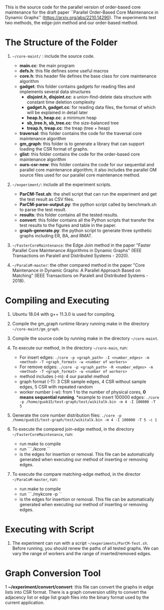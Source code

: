 
This is the source code for the parallel version of order-based core maintenance for the draft paper ``Parallel Order-Based Core Maintenance in Dynamic Graphs'' (https://arxiv.org/abs/2210.14290). The experiments test two methods, the edge-join method and our order-based method.

# The Structure of the Folder
1. ```~/core-maint/``` : include the source code.
   * **main.cc**: the main program 
   * **defs.h**: this file defines some useful macros
   * **core.h**: this header file defines the base class for core maintenance algorithm
   * **gadget**: this folder contains gadgets for reading files and implements several data structures
       * **disjoint.h, disjoint.cc**: a union-find-delete data structure with constant time deletion complexity
       * **gadget.h, gadget.cc**: for reading data files, the format of which will be explained in detail later
       * **heap.h, heap.cc**: a minimum heap
       * **sb_tree.h, sb_tree.cc**: the size-balanced tree
       * **treap.h, treap.cc**: the treap (tree + heap)
   * **traversal**: this folder contains the code for the traversal core maintenance algorithm
   * **gm_graph**: this folder is to generate a library that can support loading the CSR format of graphs. 
   * **glist**: this folder contains the code for the order-based core maintenance algorithm
   * **ours-csr-new**: this folder contains the code for our sequential and parallel core maintenance algorithm; it also includes the parallel OM source    files used for our parallel core maintenance method.


2. ```~/experiment/```: include all the experiment scripts.
   * **ParCM-Test.sh**: the shell script that can run the experiment and get the test result as CSV files.
   * **ParCM-parse-output.py**: the python script called by benchmark.sh to parse the test result.
   * **results**: this folder contains all the tested results. 
   * **convert**: this folder contains all the Python scripts that transfer the test results to the figures and table in the paper.
   * **graph-generate.py**: the python script to generate three synthetic graphs including ER, BA, and RMAT. 

3. ```~/FasterCoreMaintenance```: the Edge Join method in the paper "Faster Parallel Core Maintenance Algorithms in Dynamic Graphs" (IEEE Transactions on Paralell and Distributed Systems - 2020). 

4. ```~/ParaCoM-master```: the other compared method in the paper "Core Maintenance in Dynamic Graphs: A Parallel Approach Based on Matching" (IEEE Transactions on Paralell and Distributed Systems - 2018).


# Compiling and Executing

1. Ubuntu 18.04 with g++  11.3.0 is used for compiling.

1. Compile the gm_graph runtime library running make in the directory ```~/core-maint/gm_graph```.

1. Compile the source code by running make in the directory ```~/core-maint```.

1. To execute our method, in the directory ```~/core-main```, run:

    * For insert edges: ```./core -p <graph_path> -I <number_edges> -m <method> -T <graph_format> -w <number of workers>```
    * For remove edges: ```./core -p <graph_path> -R <number_edges> -m <method> -T <graph_format> -w <number of workers>```
    * method includes (-m): 4 our parallel method
    * graph format (-T): 3 CSR sample edges, 4 CSR without sample edges, 5 CSR with repeated random
    * worker number (-w): from 1 to the number of physical cores, __0 means sequential running__.
    *example to insert 100000 edges: ```./core -p /home/guob15/test-graph/test/wikitalk.bin -m 4 -I 100000 -T 5 ```
1. Generate the core number distribution files: ```./core -p /home/guob15/test-graph/test/wikitalk.bin -m 4 -I 100000 -T 5 -c 1```

1. To execute the compared join-edge method, in the directory ```~/FasterCoreMaintenance```, run:
    * run make to compile
    * run ```./kcore <graph-file> <edge-file> <workers>``
    * <edge-file> is the edges for insertion or removal. This file can be automatically generated when executing our method of inserting or removing edges. 

1. To execute the compare matching-edge method, in the director ```~/ParaCoM-master```, run:
    * run make to compile
    * run ```./mykcore -p <graph-file> <edge-file> <workers>``
    * <edge-file> is the edges for insertion or removal. This file can be automatically generated when executing our method of inserting or removing edges. 


# Executing with Script

1. The experiment can run with a script ```~/experiments/ParCM-Test.sh```. Before running, you should renew the paths of all tested graphs. We can vary the range of workers and the range of inserted/removed edges.  


# Graph Conversion Tool
1 **~/experiment/convert/convert**: this file can convert the graphs in edge lists into CSR format. There is a graph conversion utility to convert the adjacency list or edge list graph files into the binary format used by the current application. 


